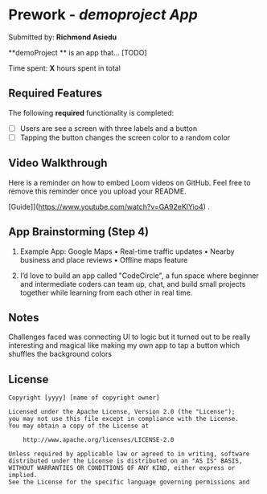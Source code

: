 # Prework - *demoproject App*

Submitted by: **Richmond Asiedu**

**demoProject ** is an app that... [TODO] 

Time spent: **X** hours spent in total

## Required Features

The following **required** functionality is completed:

- [ ] Users are see a screen with three labels and a button
- [ ] Tapping the button changes the screen color to a random color
 
## Video Walkthrough

Here is a reminder on how to embed Loom videos on GitHub. Feel free to remove this reminder once you upload your README. 

[Guide]](https://www.youtube.com/watch?v=GA92eKlYio4) .

## App Brainstorming (Step 4)
1. Example App: Google Maps
	•	Real-time traffic updates
	•	Nearby business and place reviews
	•	Offline maps feature

2. I’d love to build an app called "CodeCircle", a fun space where beginner and intermediate coders can team up, chat, and build small projects together while learning from each other in real time.
## Notes

Challenges faced was connecting UI to logic but it turned out to be really interesting and magical like making my own app to tap a button which shuffles the background colors 

## License

    Copyright [yyyy] [name of copyright owner]

    Licensed under the Apache License, Version 2.0 (the "License");
    you may not use this file except in compliance with the License.
    You may obtain a copy of the License at

        http://www.apache.org/licenses/LICENSE-2.0

    Unless required by applicable law or agreed to in writing, software
    distributed under the License is distributed on an "AS IS" BASIS,
    WITHOUT WARRANTIES OR CONDITIONS OF ANY KIND, either express or implied.
    See the License for the specific language governing permissions and
